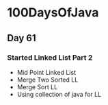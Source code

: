 # 100DaysOfJava

## Day 61

### Started Linked List Part 2 

* Mid Point Linked List
* Merge Two Sorted LL
* Merge Sort LL
* Using collection of java for LL